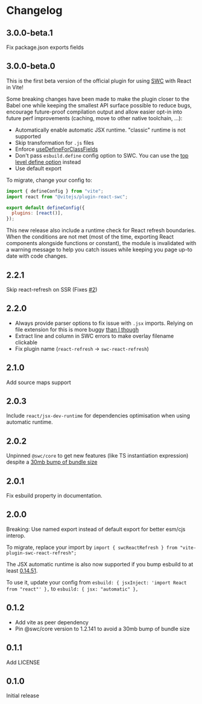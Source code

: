 # Changelog

## 3.0.0-beta.1

Fix package.json exports fields

## 3.0.0-beta.0

This is the first beta version of the official plugin for using [SWC](https://swc.rs/) with React in Vite!

Some breaking changes have been made to make the plugin closer to the Babel one while keeping the smallest API surface possible to reduce bugs, encourage future-proof compilation output and allow easier opt-in into future perf improvements (caching, move to other native toolchain, ...):

- Automatically enable automatic JSX runtime. "classic" runtime is not supported
- Skip transformation for `.js` files
- Enforce [useDefineForClassFields](https://www.typescriptlang.org/docs/handbook/release-notes/typescript-3-7.html#the-usedefineforclassfields-flag-and-the-declare-property-modifier)
- Don't pass `esbuild.define` config option to SWC. You can use the [top level define option](https://vitejs.dev/config/shared-options.html#define) instead
- Use default export

To migrate, change your config to:

```js
import { defineConfig } from "vite";
import react from "@vitejs/plugin-react-swc";

export default defineConfig({
  plugins: [react()],
});
```

This new release also include a runtime check for React refresh boundaries. When the conditions are not met (most of the time, exporting React components alongside functions or constant), the module is invalidated with a warning message to help you catch issues while keeping you page up-to date with code changes.

## 2.2.1

Skip react-refresh on SSR (Fixes [#2](https://github.com/vitejs/vite-plugin-react-swc/issues/2))

## 2.2.0

- Always provide parser options to fix issue with `.jsx` imports. Relying on file extension for this is more buggy [than I though](https://github.com/swc-project/swc/issues/3297)
- Extract line and column in SWC errors to make overlay filename clickable
- Fix plugin name (`react-refresh` -> `swc-react-refresh`)

## 2.1.0

Add source maps support

## 2.0.3

Include `react/jsx-dev-runtime` for dependencies optimisation when using automatic runtime.

## 2.0.2

Unpinned `@swc/core` to get new features (like TS instantiation expression) despite a [30mb bump of bundle size](https://github.com/swc-project/swc/issues/3899)

## 2.0.1

Fix esbuild property in documentation.

## 2.0.0

Breaking: Use named export instead of default export for better esm/cjs interop.

To migrate, replace your import by `import { swcReactRefresh } from "vite-plugin-swc-react-refresh";`

The JSX automatic runtime is also now supported if you bump esbuild to at least [0.14.51](https://github.com/evanw/esbuild/releases/tag/v0.14.51).

To use it, update your config from `esbuild: { jsxInject: 'import React from "react"' },` to `esbuild: { jsx: "automatic" },`

## 0.1.2

- Add vite as peer dependency
- Pin @swc/core version to 1.2.141 to avoid a 30mb bump of bundle size

## 0.1.1

Add LICENSE

## 0.1.0

Initial release
